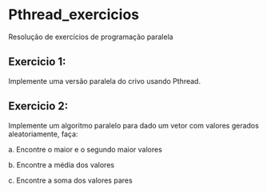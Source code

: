 # Pthread_exercicios
<p>Resolução de exercícios de programação paralela </p>

## Exercicio 1: 
  Implemente uma versão paralela do crivo usando Pthread.

## Exercicio 2:
  Implemente um algoritmo paralelo para dado um vetor com valores gerados aleatoriamente, faça:

  a. Encontre o maior e o segundo maior valores

  b. Encontre a média dos valores

  c. Encontre a soma dos valores pares
